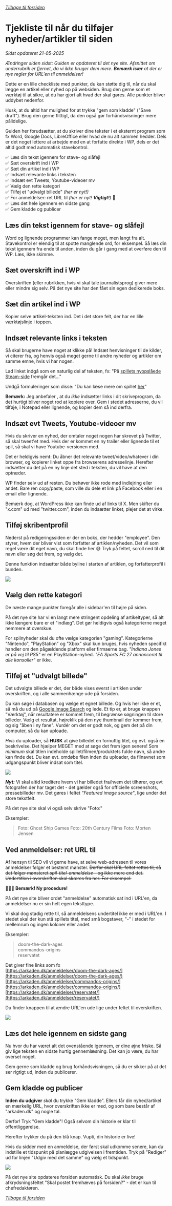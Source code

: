 *[Tilbage til forsiden](index.html)*

# Tjekliste til når du tilføjer nyheder/artikler til siden
*Sidst opdateret 21-05-2025*

*Ændringer siden sidst: Guiden er opdateret til det nye site. Afsnittet om underrubrik er fjernet, da vi ikke bruger dem mere. **Bemærk især** at der er nye regler for URL'en til anmeldelser!*

Dette er en lille checkliste med punkter, du kan støtte dig til, når du skal lægge en artikel eller nyhed op på websiden. Brug den gerne som et værktøj til at sikre, at du har gjort alt hvad der skal gøres. Alle punkter bliver uddybet nedenfor.

Husk, at du altid har mulighed for at trykke "gem som kladde" ("Save draft"). Brug den gerne flittigt, da den også gør forhåndsvisninger mere pålidelige.

Guiden her forudsætter, at du skriver dine tekster i et eksternt program som fx Word, Google Docs, LibreOffice eller hvad de nu alt sammen hedder. Dels er det noget lettere at arbejde med en at forfatte direkte i WP, dels er det altid godt med automatisk stavekontrol. 

✅ Læs din tekst igennem for stave- og slåfejl  
✅ Sæt overskrift ind i WP  
✅ Sæt din artikel ind i WP  
✅ Indsæt relevante links i teksten  
✅ Indsæt evt Tweets, Youtube-videoer mv  
✅ Vælg den rette kategori  
✅ Tilføj et "udvalgt billede"  *(her er nyt!)*  
✅ For anmeldelser: ret URL til *(her er nyt! **Vigtigt!**)*  🚨  
✅ Læs det hele igennem en sidste gang  
✅ Gem kladde og publicer

## Læs din tekst igennem for stave- og slåfejl
Word og lignende programmer kan fange meget, men langt fra alt. Stavekontrol er elendig til at spotte manglende ord, for eksempel. Så læs din tekst igennem fra ende til anden, inden du går i gang med at overføre den til WP. Læs, ikke skimme.

## Sæt overskrift ind i WP
Overskriften (eller rubrikken, hvis vi skal tale journalistsprog) giver mere eller mindre sig selv. På det nye site har den fået sin egen dedikerede boks.

## Sæt din artikel ind i WP
Kopier selve artikel-teksten ind. Det i det store felt, der har en lille værktøjslinje i toppen.

## Indsæt relevante links i teksten
Så skal brugerne have noget at klikke på! Indsæt henvisninger til de kilder, vi citerer fra, og henvis også meget gerne til andre nyheder og artikler om samme emne, hvis vi har nogen.

Lad linket indgå som en naturlig del af teksten, fx: "På [spillets nyopslåede Steam-side](http://example.com) fremgår det..."

Undgå formuleringer som disse: "Du kan læse mere om spillet [her](http://example.com)"

**Bemærk:** Jeg anbefaler , at du *ikke* indsætter links i dit skriveprogram, da det hurtigt bliver noget rod at kopiere over. Gem i stedet adresserne, du vil tilføje, i Notepad eller lignende, og kopier dem så ind derfra.

## Indsæt evt Tweets, Youtube-videoer mv
Hvis du skriver en nyhed, der omtaler noget nogen har skrevet på Twitter, så skal tweet'et med. Hvis der er kommet en ny trailer eller lignende til et spil, så skal vi have Youtube-versionen med.

Det er heldigvis nemt: Du åbner det relevante tweet/video/whatever i din browser, og kopierer linket oppe fra browserens adresselinje. Herefter indsætter du det på en ny linje det sted i teksten, du vil have at den optræder.

WP finder selv ud af resten. Du behøver ikke rode med indlejring eller andet. Bare ren copy/paste, som ville du dele et link på Facebook eller i en email eller lignende.

Bemærk dog, at WordPress ikke kan finde ud af links til X. Men skifter du "x.com" ud med "twitter.com", inden du indsætter linket, plejer det at virke. 

## Tilføj skribentprofil
Nederst på redigeringssiden er der en boks, der hedder "employee". Den styrer, hvem der bliver vist som forfatter af artiklen/nyheden. Det vil som regel være dit eget navn, du skal finde her 😅 Tryk på feltet, scroll ned til dit navn eller søg det frem, og vælg det.

Denne funktion indsætter både byline i starten af artiklen, og forfatterprofil i bunden.

![](./assets/skribentprofilny.png)


## Vælg den rette kategori
De næste mange punkter foregår alle i sidebar'en til højre på siden. 

På det nye site har vi en langt mere stringent opdeling af artikeltyper, så alt ikke længere bare er et "indlæg". Det gør heldigvis også kategorierne meget nemmere at overskue.

For spilnyheder skal du ofte vælge kategorien "gaming". Kategorierne "Nintendo", "PlayStation" og "Xbox" skal kun bruges, hvis nyheden specifikt handler om den pågældende platform eller firmaerne bag. *"Indiana Jones er på vej til PS5"* er en PlayStation-nyhed. *"EA Sports FC 27 annonceret til alle konsoller"* er ikke.


## Tilføj et "udvalgt billede"
Det udvalgte billede er det, der både vises øverst i artiklen under overskriften, og i alle sammenhænge ude på forsiden.

Du kan søge i databasen og vælge et egnet billede. Og hvis her ikke er et, så må du ud på [Google Image Search](https://images.google.com/) og lede. Et tip er, at bruge knappen "Værktøj", når resultatere er kommet frem, til begrænse søgningen til store billeder. Vælg et resultat, højreklik på den nye thumbnail der kommer frem, og sig "åben i ny fane". Vurdér om det er godt nok, og gem det på din computer, så du kan uploade.

*Hvis* du uploader, så **HUSK** at give billedet en fornuftig titel, og evt. også en beskrivelse. Det hjælper MEGET med at søge det frem igen senere! Som *minimum* skal titlen indeholde spillet/filmen/produktets fulde navn, så andre kan finde det. Du kan evt. omdøbe filen inden du uploader, da filnavnet som udgangspunkt bliver indsat som titel.


![](./assets/billedtitel.png)

***Nyt:*** Vi skal altid kreditere hvem vi har billedet fra/hvem det tilhører, og evt fotografen der har taget det - det gælder også for officielle screenshots, pressebilleder mv. Det gøres i feltet *"Featured image source"*, lige under det store tekstfelt.

På det nye site skal vi også selv skrive "Foto:"

Eksempler:
>Foto: Ghost Ship Games
>Foto: 20th Century Films
>Foto: Morten Jensen

## Ved anmeldelser: ret URL til
Af hensyn til SEO vil vi gerne have, at selve web-adressen til vores anmeldelser følger et bestemt mønster. ~~Derfor skal URL-feltet rettes til, så det følger mønsteret *spil-titel-anmeldelse* - og ikke mere end det. Undertitlen i overskriften skal skæres fra her. For eksempel:~~

🚨🚨🚨 **Bemærk! Ny procedure!**

På det nye site bliver ordet "anmeldelse" automatisk sat ind i URL'en, da anmeldelser nu er sin helt egen teksttype.

Vi skal dog stadig rette til, så anmeldelsens undertitel ikke er med i URL'en. I stedet skal der kun stå spillets titel, med små bogstaver, "-" i stedet for mellemrum og ingen koloner eller andet.

Eksempler:  
>doom-the-dark-ages  
>commandos-origins  
>reservatet  

Det giver fine links som fx  
[https://arkaden.dk/anmeldelser/doom-the-dark-ages/](https://arkaden.dk/anmeldelser/doom-the-dark-ages/)  
[https://arkaden.dk/anmeldelser/commandos-origins/](https://arkaden.dk/anmeldelser/commandos-origins/)  
[https://arkaden.dk/anmeldelser/reservatet/](https://arkaden.dk/anmeldelser/reservatet/)  

Du finder knappen til at ændre URL'en ude lige under feltet til overskriften.

![](./assets/skifturlny.png)

## Læs det hele igennem en sidste gang
Nu hvor du har været alt det ovenstående igennem, er dine øjne friske. Så giv lige teksten en sidste hurtig gennemlæsning. Det kan jo være, du har overset noget. 

Gem gerne som kladde og brug forhåndsvisningen, så du er sikker på at det ser rigtigt ud, inden du publicerer.

## Gem kladde og publicer
**Inden du udgiver** *skal* du trykke "Gem kladde". Ellers får din nyhed/artikel en mærkelig URL, hvor overskriften ikke er med, og som bare består af "arkaden.dk" og nogle tal.

Derfor! Tryk "Gem kladde"! Også selvom din historie er klar til offentliggørelse.

Herefter trykker du på den blå knap. Vupti, din historie er live!

Hvis du sidder med en anmeldelse, der først skal udkomme senere, kan du indstille et tidspunkt på planlægge udgivelsen i fremtiden. Tryk på "Rediger" ud for linjen "Udgiv med det samme" og vælg et tidspunkt.

![](./assets/planlaegudgiv.png) 

På det nye site opdateres forsiden automatisk. Du skal *ikke* bruge afkrydsningsfeltet "Skal postet fremhæves på forsiden?" - det er kun til chefredaktøren.

*[Tilbage til forsiden](index.html)*